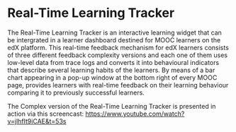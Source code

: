 # Real-Time Learning Tracker

The Real-Time Learning Tracker is an interactive learning widget that can be intergrated in a learner dashboard destined for MOOC learners on the  edX  platform.  This real-time feedback mechanism for edX learners consists of three different feedback complexity versions and each one of them uses low-level data from trace logs and converts it into behavioural indicators that describe several learning habits of the learners. By means of a bar chart appearing in a pop-up window at the bottom right of every MOOC page, provides learners with real-time feedback on their learning behaviour comparing it to previously successful learners. 

The Complex version of the Real-Time Learning Tracker is presented in action via this screencast: https://www.youtube.com/watch?v=jlhfIt9iCAE&t=53s



